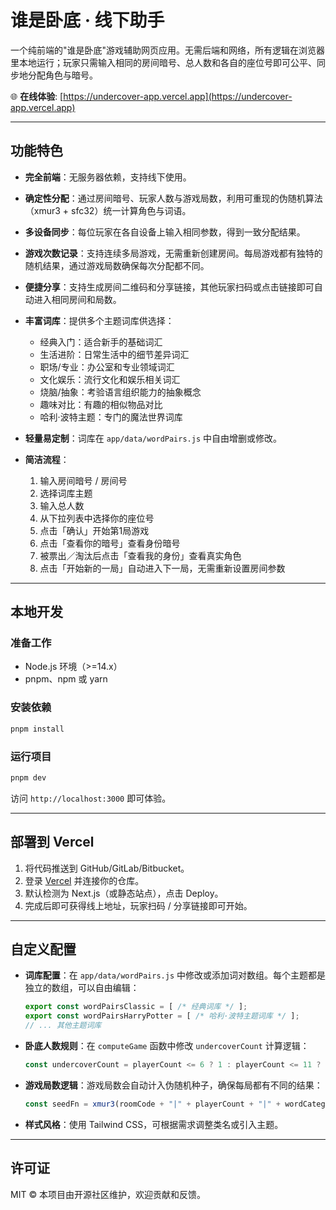 # 谁是卧底 · 线下助手

一个纯前端的"谁是卧底"游戏辅助网页应用。无需后端和网络，所有逻辑在浏览器里本地运行；玩家只需输入相同的房间暗号、总人数和各自的座位号即可公平、同步地分配角色与暗号。

🌐 **在线体验**: [https://undercover-app.vercel.app](https://undercover-app.vercel.app)

---

## 功能特色

* **完全前端**：无服务器依赖，支持线下使用。
* **确定性分配**：通过房间暗号、玩家人数与游戏局数，利用可重现的伪随机算法（xmur3 + sfc32）统一计算角色与词语。
* **多设备同步**：每位玩家在各自设备上输入相同参数，得到一致分配结果。
* **游戏次数记录**：支持连续多局游戏，无需重新创建房间。每局游戏都有独特的随机结果，通过游戏局数确保每次分配都不同。
* **便捷分享**：支持生成房间二维码和分享链接，其他玩家扫码或点击链接即可自动进入相同房间和局数。
* **丰富词库**：提供多个主题词库供选择：
  - 经典入门：适合新手的基础词汇
  - 生活进阶：日常生活中的细节差异词汇
  - 职场/专业：办公室和专业领域词汇
  - 文化娱乐：流行文化和娱乐相关词汇
  - 烧脑/抽象：考验语言组织能力的抽象概念
  - 趣味对比：有趣的相似物品对比
  - 哈利·波特主题：专门的魔法世界词库
* **轻量易定制**：词库在 `app/data/wordPairs.js` 中自由增删或修改。
* **简洁流程**：

  1. 输入房间暗号 / 房间号
  2. 选择词库主题
  3. 输入总人数
  4. 从下拉列表中选择你的座位号
  5. 点击「确认」开始第1局游戏
  6. 点击「查看你的暗号」查看身份暗号
  7. 被票出／淘汰后点击「查看我的身份」查看真实角色
  8. 点击「开始新的一局」自动进入下一局，无需重新设置房间参数

---

## 本地开发

### 准备工作

* Node.js 环境（>=14.x）
* pnpm、npm 或 yarn

### 安装依赖

```bash
pnpm install
```

### 运行项目

```bash
pnpm dev
```

访问 `http://localhost:3000` 即可体验。

---

## 部署到 Vercel

1. 将代码推送到 GitHub/GitLab/Bitbucket。
2. 登录 [Vercel](https://vercel.com) 并连接你的仓库。
3. 默认检测为 Next.js（或静态站点），点击 Deploy。
4. 完成后即可获得线上地址，玩家扫码 / 分享链接即可开始。
---

## 自定义配置

* **词库配置**：在 `app/data/wordPairs.js` 中修改或添加词对数组。每个主题都是独立的数组，可以自由编辑：
  ```javascript
  export const wordPairsClassic = [ /* 经典词库 */ ];
  export const wordPairsHarryPotter = [ /* 哈利·波特主题词库 */ ];
  // ... 其他主题词库
  ```
* **卧底人数规则**：在 `computeGame` 函数中修改 `undercoverCount` 计算逻辑：
  ```javascript
  const undercoverCount = playerCount <= 6 ? 1 : playerCount <= 11 ? 2 : 3;
  ```
* **游戏局数逻辑**：游戏局数会自动计入伪随机种子，确保每局都有不同的结果：
  ```javascript
  const seedFn = xmur3(roomCode + "|" + playerCount + "|" + wordCategory + "|" + gameNumber);
  ```
* **样式风格**：使用 Tailwind CSS，可根据需求调整类名或引入主题。

---

## 许可证

MIT © 本项目由开源社区维护，欢迎贡献和反馈。
